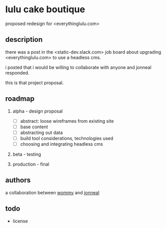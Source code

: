 # lulu cake boutique

proposed redesign for <everythinglulu.com>


## description

there was a post in the <static-dev.slack.com> job board about upgrading <everythinglulu.com> to use a headless cms.

i posted that i would be willing to collaborate with anyone and jonneal responded.

this is that project proposal.


## roadmap

1. alpha - design proposal

	- [ ] abstract: loose wireframes from existing site
	- [ ] base content
	- [ ] abstracting out data
	- [ ] build tool considerations, technologies used
	- [ ] choosing and integrating headless cms

2. beta - testing

3. production - final


## authors

a collaboration between [wommy](github.com/wommy) and [jonneal](github.com/jonathantneal)


## todo

- license

